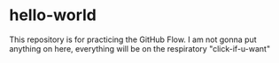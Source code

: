 # hello-world
This repository is for practicing the GitHub Flow.
I am not gonna put anything on here, everything will be on the respiratory "click-if-u-want" 
